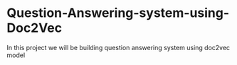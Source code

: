 # Question-Answering-system-using-Doc2Vec
In this project we will be building question answering system using doc2vec model


